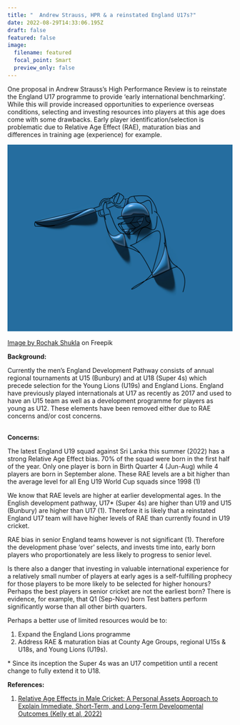 ```yaml
---
title: "  Andrew Strauss, HPR & a reinstated England U17s?"
date: 2022-08-29T14:33:06.195Z
draft: false
featured: false
image:
  filename: featured
  focal_point: Smart
  preview_only: false
---
```

<meta name="twitter:card" content="summary_large_image" />
<meta name="twitter:site" content="@nothirdman" />
<meta name="twitter:title" content="  Andrew Strauss, HPR & a reinstated England U17s?" />
<meta name="twitter:description" content="Is it a good idea to reinstate the England U17s cricket programme? Will problems of Relative Age effects and maturation bias mean a lot of resources will be wasted on players who are less likely to play for the full international side and are in fact more likely to drop out of professional cricket.." />
<meta name="twitter:image" content="https://onemoresummer.co.uk/post/andrew-strauss-hpr-a-reinstated-england-u17s/x.jpg" />

One proposal in Andrew Strauss’s High Performance Review is to reinstate the England U17 programme to provide ‘early international benchmarking’. While this will provide increased opportunities to experience overseas conditions, selecting and investing resources into players at this age does come with some drawbacks. Early player identification/selection is problematic due to Relative Age Effect (RAE), maturation bias and differences in training age (experience) for example.

![](3d-render-batsman-playing-cricket-design.jpg)

<a href="https://www.freepik.com/free-photo/3d-render-batsman-playing-cricket-design_23550231.htm#query=cricket%20sport&position=7&from_view=search">Image by Rochak Shukla</a> on Freepik

**Background:**

Currently the men’s England Development Pathway consists of annual regional tournaments at U15 (Bunbury) and at U18 (Super 4s) which precede selection for the Young Lions (U19s) and England Lions. England have previously played internationals at U17 as recently as 2017 and used to have an U15 team as well as a development programme for players as young as U12. These elements have been removed either due to RAE concerns and/or cost concerns. 

**\
Concerns:**

The latest England U19 squad against Sri Lanka this summer (2022) has a strong Relative Age Effect bias. 70% of the squad were born in the first half of the year. Only one player is born in Birth Quarter 4 (Jun-Aug) while 4 players are born in September alone. These RAE levels are a bit higher than the average level for all Eng U19 World Cup squads since 1998 (1)

We know that RAE levels are higher at earlier developmental ages. In the English development pathway, U17* (Super 4s) are higher than U19 and U15 (Bunbury) are higher than U17 (1). Therefore it is likely that a reinstated England U17 team will have higher levels of RAE than currently found in U19 cricket.

RAE bias in senior England teams however is not significant (1). Therefore the development phase ‘over’ selects, and invests time into, early born players who proportionately are less likely to progress to senior level.

Is there also a danger that investing in valuable international experience for a relatively small number of players at early ages is a self-fulfilling prophecy for those players to be more likely to be selected for higher honours? Perhaps the best players in senior cricket are not the earliest born? There is evidence, for example, that Q1 (Sep-Nov) born Test batters perform significantly worse than all other birth quarters. 

Perhaps a better use of limited resources would be to:

1. Expand the England Lions programme
2. Address RAE & maturation bias at County Age Groups, regional U15s & U18s, and Young Lions (U19s).

\* Since its inception the Super 4s was an U17 competition until a recent change to fully extend it to U18.

**References:**

1. [Relative Age Effects in Male Cricket: A Personal Assets Approach to Explain Immediate, Short-Term, and Long-Term Developmental Outcomes (Kelly et al, 2022)](https://www.mdpi.com/2075-4663/10/3/39)
